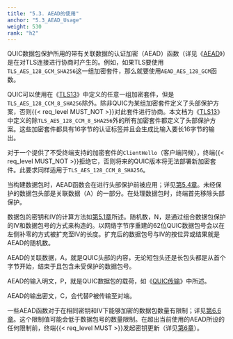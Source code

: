 ```yaml
---
title: "5.3. AEAD的使用"
anchor: "5.3_AEAD_Usage"
weight: 530
rank: "h2"
---
```


QUIC数据包保护所用的带有关联数据的认证加密（AEAD）函数（详见《[AEAD](https://www.rfc-editor.org/info/rfc5116)》）是在对TLS连接进行协商时产生的。例如，如果TLS要使用`TLS_AES_128_GCM_SHA256`这一组加密套件，那么就要使用`AEAD_AES_128_GCM`函数。

QUIC可以使用在《[TLS13](https://www.rfc-editor.org/info/rfc8446)》中定义的任意一组加密套件，但是`TLS_AES_128_CCM_8_SHA256`除外。除非QUIC为某组加密套件定义了头部保护方案，否则{{< req_level MUST_NOT >}}对此套件进行协商。本文档为《[TLS13](https://www.rfc-editor.org/info/rfc8446)》中定义的除`TLS_AES_128_CCM_8_SHA256`外的所有加密套件都定义了头部保护方案。这些加密套件都具有16字节的认证标签并且会生成比输入要长16字节的输出。

对于一个提供了不受终端支持的加密套件的`ClientHello`（客户端问候），终端{{< req_level MUST_NOT >}}拒绝它，否则将来的QUIC版本将无法部署新加密套件。此要求同样适用于`TLS_AES_128_CCM_8_SHA256`。

当构建数据包时，AEAD函数会在进行头部保护前被应用；详见[第5.4章](#5.4_Header_Protection)。未经保护的数据包头部是关联数据（A）的一部分。在处理数据包时，终端首先移除头部保护。

数据包的密钥和IV的计算方法如[第5.1章](#5.1_Packet_Protection_Keys)所述。随机数，N，是通过组合数据包保护的IV和数据包号的方式来构造的。以网络字节序重建的62位QUIC数据包号会以在左侧补零的方式被扩充至IV的长度。扩充后的数据包号与IV的按位异或结果就是AEAD的随机数。

AEAD的关联数据，A，就是QUIC头部的内容，无论短包头还是长包头都是从首个字节开始，结束于且包含未受保护的数据包号。

AEAD的输入明文，P，就是QUIC数据包的载荷，如《[QUIC传输](../RFC9000_Chinese_Simplified)》中所述。

AEAD的输出密文，C，会代替P被传输至对端。

一些AEAD函数对于在相同密钥和IV下能够加密的数据包数量有限制；详见[第6.6章](#6.6_Limits_on_AEAD_Usage)。这个限制值可能会低于数据包号的数量限制。在超出当前使用的AEAD所设的任何限制前，终端{{< req_level MUST >}}发起密钥更新（详见[第6章](#6_Key_Update)）。
